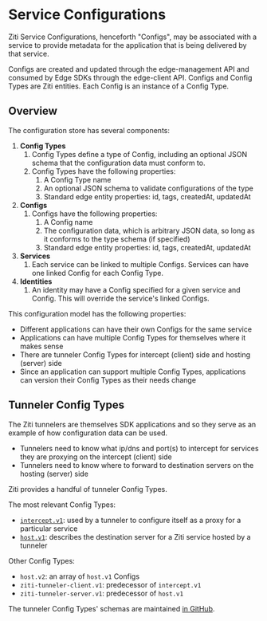 # Service Configurations

Ziti Service Configurations, henceforth "Configs", may be associated with a service to provide metadata for the application that is being delivered by that service.

Configs are created and updated through the edge-management API and consumed by Edge SDKs through the edge-client API. Configs and Config Types are Ziti entities. Each Config is an instance of a Config Type.

## Overview

The configuration store has several components:

1. **Config Types**
    1. Config Types define a type of Config, including an optional JSON schema that the configuration data must conform to.
    1. Config Types have the following properties:
        1. A Config Type name
        1. An optional JSON schema to validate configurations of the type
        1. Standard edge entity properties: id, tags, createdAt, updatedAt
1. **Configs**
    1. Configs have the following properties:
        1. A Config name
        1. The configuration data, which is arbitrary JSON data, so long as it conforms to the type schema (if specified)
        1. Standard edge entity properties: id, tags, createdAt, updatedAt
1. **Services**
    1. Each service can be linked to multiple Configs. Services can have one linked Config for each Config Type.
1. **Identities**
    1. An identity may have a Config specified for a given service and Config. This will override the service's linked Configs.

This configuration model has the following properties:

* Different applications can have their own Configs for the same service
* Applications can have multiple Config Types for themselves where it makes sense
* There are tunneler Config Types for intercept (client) side and hosting (server) side
* Since an application can support multiple Config Types, applications can version their Config Types as their needs change

## Tunneler Config Types

The Ziti tunnelers are themselves SDK applications and so they serve as an example of how configuration data can be used.

* Tunnelers need to know what ip/dns and port(s) to intercept for services they are proxying on the intercept (client) side
* Tunnelers need to know where to forward to destination servers on the hosting (server) side

Ziti provides a handful of tunneler Config Types.

The most relevant Config Types:

* [`intercept.v1`](./tunneler-config-type-intercept.v1.md): used by a tunneler to configure itself as a proxy for a particular service
* [`host.v1`](./tunneler-config-type-host.v1.md): describes the destination server for a Ziti service hosted by a tunneler

Other Config Types:

* `host.v2`: an array of `host.v1` Configs
* `ziti-tunneler-client.v1`: predecessor of `intercept.v1`
* `ziti-tunneler-server.v1`: predecessor of `host.v1`

The tunneler Config Types' schemas are maintained [in GitHub](https://github.com/openziti/edge/tree/main/tunnel/entities).
